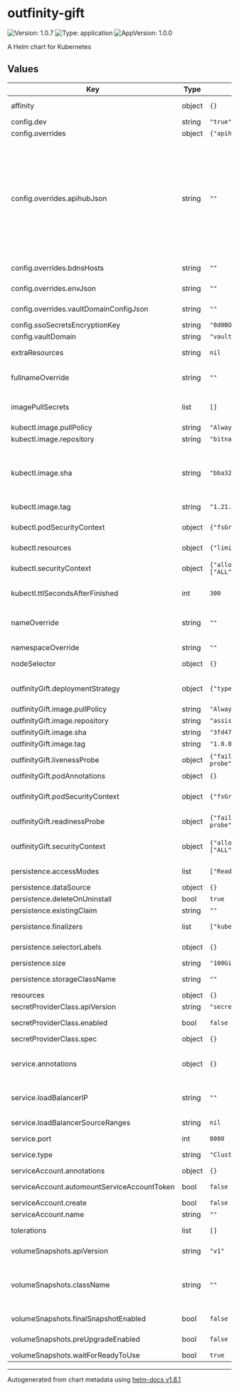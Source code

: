 # outfinity-gift

![Version: 1.0.7](https://img.shields.io/badge/Version-1.0.7-informational?style=flat-square) ![Type: application](https://img.shields.io/badge/Type-application-informational?style=flat-square) ![AppVersion: 1.0.0](https://img.shields.io/badge/AppVersion-1.0.0-informational?style=flat-square)

A Helm chart for Kubernetes

## Values

| Key | Type | Default | Description |
|-----|------|---------|-------------|
| affinity | object | `{}` | Affinity for scheduling a pod. See [https://kubernetes.io/docs/concepts/scheduling-eviction/assign-pod-node/](https://kubernetes.io/docs/concepts/scheduling-eviction/assign-pod-node/) |
| config.dev | string | `"true"` | Enable Dev mode |
| config.overrides | object | `{"apihubJson":"","bdnsHosts":"","envJson":"","vaultDomainConfigJson":""}` | The outfinity-gift version |
| config.overrides.apihubJson | string | `""` | Option to explitly set the apihub.json instead of using the default from [https://github.com/pharmaledgerassoc/outfinity-gift/blob/v1.3.1/apihub-root/external-volume/config/apihub.json](https://github.com/pharmaledgerassoc/outfinity-gift/blob/v1.3.1/apihub-root/external-volume/config/apihub.json). Note: If secretProviderClass.enabled=true, then this value is ignored as it is used/mounted from Secret Vault. <br/>outfinity-gift-86d4f7878-jrbfw Settings: [https://docs.google.com/document/d/1mg35bb1UBUmTpL1Kt4GuZ7P0K_FMqt2Mb8B3iaDf52I/edit#heading=h.z84gh8sclah3](https://docs.google.com/document/d/1mg35bb1UBUmTpL1Kt4GuZ7P0K_FMqt2Mb8B3iaDf52I/edit#heading=h.z84gh8sclah3) <br/> For SSO (not enabled by default): <br/> 1. "enableOAuth": true <br/> 2. "serverAuthentication": true <br/> 3. For SSO via OAuth with Azure AD, replace <TODO_*> with appropriate values.    For other identity providers (IdP) (e.g. Google, Ping, 0Auth), refer to documentation.    "redirectPath" must match the redirect URL configured at IdP <br/> 4. Add these values to "skipOAuth": "/leaflet-wallet/", "/directory-summary/", "/iframe/" |
| config.overrides.bdnsHosts | string | `""` | Centrally managed and provided BDNS Hosts Config. You must set this value in a non-sandbox environment! See [templates/_configmap-bdns.tpl](templates/_configmap-bdns.tpl) for default value. |
| config.overrides.envJson | string | `""` | Option to explitly override the env.json for APIHub instead of using the predefined template. Note 1: Usually not required to override. Note 2: If secretProviderClass.enabled=true, then this value is ignored as it is used/mounted from Secret Vault. |
| config.overrides.vaultDomainConfigJson | string | `""` | Option to explicitly override the config.json used for the vaultDomain instead of using the predefined template. Note: Usually not required |
| config.ssoSecretsEncryptionKey | string | `"8d0BO3SUi1hLkuxYiw1Oo8fPRCSN/r0RknDXAYnhKro="` |  |
| config.vaultDomain | string | `"vault.my-company"` | The Vault domain, should be vault.company, e.g. vault.my-company |
| extraResources | string | `nil` | An array of extra resources that will be deployed. This is useful e.g. for custom resources like SnapshotSchedule provided by [https://github.com/backube/snapscheduler](https://github.com/backube/snapscheduler). |
| fullnameOverride | string | `""` | fullnameOverride completely replaces the generated name. From [https://stackoverflow.com/questions/63838705/what-is-the-difference-between-fullnameoverride-and-nameoverride-in-helm](https://stackoverflow.com/questions/63838705/what-is-the-difference-between-fullnameoverride-and-nameoverride-in-helm) |
| imagePullSecrets | list | `[]` | Secret(s) for pulling an container image from a private registry. Used for all images. See [https://kubernetes.io/docs/tasks/configure-pod-container/pull-image-private-registry/](https://kubernetes.io/docs/tasks/configure-pod-container/pull-image-private-registry/) |
| kubectl.image.pullPolicy | string | `"Always"` | Image Pull Policy |
| kubectl.image.repository | string | `"bitnami/kubectl"` | The repository of the container image containing kubectl |
| kubectl.image.sha | string | `"bba32da4e7d08ce099e40c573a2a5e4bdd8b34377a1453a69bbb6977a04e8825"` | sha256 digest of the image. Do not add the prefix "@sha256:" <br/> Defaults to image digest for "bitnami/kubectl:1.21.14", see [https://hub.docker.com/layers/kubectl/bitnami/kubectl/1.21.14/images/sha256-f9814e1d2f1be7f7f09addd1d877090fe457d5b66ca2dcf9a311cf1e67168590?context=explore](https://hub.docker.com/layers/kubectl/bitnami/kubectl/1.21.14/images/sha256-f9814e1d2f1be7f7f09addd1d877090fe457d5b66ca2dcf9a311cf1e67168590?context=explore) <!-- # pragma: allowlist secret --> |
| kubectl.image.tag | string | `"1.21.14"` | The Tag of the image containing kubectl. Minor Version should match to your Kubernetes Cluster Version. |
| kubectl.podSecurityContext | object | `{"fsGroup":65534,"runAsGroup":65534,"runAsUser":65534}` | Pod Security Context for the pod running kubectl. See [https://kubernetes.io/docs/tasks/configure-pod-container/security-context/#set-the-security-context-for-a-pod](https://kubernetes.io/docs/tasks/configure-pod-container/security-context/#set-the-security-context-for-a-pod) |
| kubectl.resources | object | `{"limits":{"cpu":"100m","memory":"128Mi"},"requests":{"cpu":"100m","memory":"128Mi"}}` | Resource constraints for the pre-builder and cleanup job |
| kubectl.securityContext | object | `{"allowPrivilegeEscalation":false,"capabilities":{"drop":["ALL"]},"privileged":false,"readOnlyRootFilesystem":true,"runAsGroup":65534,"runAsNonRoot":true,"runAsUser":65534}` | Security Context for the container running kubectl See [https://kubernetes.io/docs/tasks/configure-pod-container/security-context/#set-the-security-context-for-a-container](https://kubernetes.io/docs/tasks/configure-pod-container/security-context/#set-the-security-context-for-a-container) |
| kubectl.ttlSecondsAfterFinished | int | `300` | Time to keep the Job after finished in case of an error. If no error occured the Jobs will immediately by deleted. If value is not set, then 'ttlSecondsAfterFinished' will not be set. |
| nameOverride | string | `""` | nameOverride replaces the name of the chart in the Chart.yaml file, when this is used to construct Kubernetes object names. From [https://stackoverflow.com/questions/63838705/what-is-the-difference-between-fullnameoverride-and-nameoverride-in-helm](https://stackoverflow.com/questions/63838705/what-is-the-difference-between-fullnameoverride-and-nameoverride-in-helm) |
| namespaceOverride | string | `""` | Override the deployment namespace. Very useful for multi-namespace deployments in combined charts |
| nodeSelector | object | `{}` | Node Selectors in order to assign pods to certain nodes. See [https://kubernetes.io/docs/concepts/scheduling-eviction/assign-pod-node/](https://kubernetes.io/docs/concepts/scheduling-eviction/assign-pod-node/) |
| outfinityGift.deploymentStrategy | object | `{"type":"Recreate"}` | The strategy of the deployment for the runner. Defaults to type: Recreate as a PVC is bound to it. See `kubectl explain deployment.spec.strategy` for more and [https://kubernetes.io/docs/concepts/workloads/controllers/deployment/#strategy](https://kubernetes.io/docs/concepts/workloads/controllers/deployment/#strategy) |
| outfinityGift.image.pullPolicy | string | `"Always"` | Image Pull Policy for the runner |
| outfinityGift.image.repository | string | `"assistos/outfinity-gift"` | The repository of the container image for the runner <!-- # pragma: allowlist secret --> |
| outfinityGift.image.sha | string | `"3fd47eab0604c4e73d1b2eca47503dcb4c99c3d481daae5b0e8f6e24d9c05d79"` | sha256 digest of the image. Do not add the prefix "@sha256:" Default to v1.3.1 <!-- # pragma: allowlist secret --> |
| outfinityGift.image.tag | string | `"1.0.0-rc1"` | Overrides the image tag whose default is the chart appVersion. Default to v1.3.1 |
| outfinityGift.livenessProbe | object | `{"failureThreshold":5,"httpGet":{"path":"/ready-probe","port":"http"},"initialDelaySeconds":20,"periodSeconds":20,"successThreshold":1,"timeoutSeconds":3}` | Liveness probe. See [https://kubernetes.io/docs/tasks/configure-pod-container/configure-liveness-readiness-startup-probes/](https://kubernetes.io/docs/tasks/configure-pod-container/configure-liveness-readiness-startup-probes/) |
| outfinityGift.podAnnotations | object | `{}` | Annotations added to the runner pod |
| outfinityGift.podSecurityContext | object | `{"fsGroup":1000,"runAsGroup":1000,"runAsUser":1000}` | Pod Security Context for the runner. See [https://kubernetes.io/docs/tasks/configure-pod-container/security-context/#set-the-security-context-for-a-pod](https://kubernetes.io/docs/tasks/configure-pod-container/security-context/#set-the-security-context-for-a-pod) |
| outfinityGift.readinessProbe | object | `{"failureThreshold":10,"httpGet":{"path":"/ready-probe","port":"http"},"initialDelaySeconds":20,"periodSeconds":20,"successThreshold":1,"timeoutSeconds":3}` | Readiness probe. See [https://kubernetes.io/docs/tasks/configure-pod-container/configure-liveness-readiness-startup-probes/](https://kubernetes.io/docs/tasks/configure-pod-container/configure-liveness-readiness-startup-probes/) |
| outfinityGift.securityContext | object | `{"allowPrivilegeEscalation":false,"capabilities":{"drop":["ALL"]},"privileged":false,"readOnlyRootFilesystem":false,"runAsGroup":1000,"runAsNonRoot":true,"runAsUser":1000}` | Security Context for the runner container See [https://kubernetes.io/docs/tasks/configure-pod-container/security-context/#set-the-security-context-for-a-container](https://kubernetes.io/docs/tasks/configure-pod-container/security-context/#set-the-security-context-for-a-container) |
| persistence.accessModes | list | `["ReadWriteOnce"]` | AccessModes for the new PVC. See [https://kubernetes.io/docs/concepts/storage/persistent-volumes/#access-modes](https://kubernetes.io/docs/concepts/storage/persistent-volumes/#access-modes) |
| persistence.dataSource | object | `{}` | DataSource option for cloning an existing volume or creating from a snapshot for a new PVC. See [values.yaml](values.yaml) for more details. |
| persistence.deleteOnUninstall | bool | `true` | Boolean flag whether to delete the (new) PVC on uninstall or not. |
| persistence.existingClaim | string | `""` | The name of an existing PVC to use instead of creating a new one. |
| persistence.finalizers | list | `["kubernetes.io/pvc-protection"]` | Finalizers for the new PVC. See [https://kubernetes.io/docs/concepts/storage/persistent-volumes/#storage-object-in-use-protection](https://kubernetes.io/docs/concepts/storage/persistent-volumes/#storage-object-in-use-protection) |
| persistence.selectorLabels | object | `{}` | Selector Labels for the new PVC. See [https://kubernetes.io/docs/concepts/storage/persistent-volumes/#selector](https://kubernetes.io/docs/concepts/storage/persistent-volumes/#selector) |
| persistence.size | string | `"100Gi"` | Size of the volume for the new PVC |
| persistence.storageClassName | string | `""` | Name of the storage class for the new PVC. If empty or not set then storage class will not be set - which means that the default storage class will be used. |
| resources | object | `{}` | Resource constraints for the builder and runner |
| secretProviderClass.apiVersion | string | `"secrets-store.csi.x-k8s.io/v1"` | API Version of the SecretProviderClass |
| secretProviderClass.enabled | bool | `false` | Whether to use CSI Secrets Store (e.g. Azure Key Vault) instead of "traditional" Kubernetes Secret. NOTE: DO ENABLE, NOT TESTED YET! |
| secretProviderClass.spec | object | `{}` | Spec for the SecretProviderClass. Note: The orgAccountJson must be mounted as objectAlias orgAccountJson |
| service.annotations | object | `{}` | Annotations for the service. See AWS, see [https://kubernetes.io/docs/concepts/services-networking/service/#ssl-support-on-aws](https://kubernetes.io/docs/concepts/services-networking/service/#ssl-support-on-aws) For Azure, see [https://kubernetes-sigs.github.io/cloud-provider-azure/topics/loadbalancer/#loadbalancer-annotations](https://kubernetes-sigs.github.io/cloud-provider-azure/topics/loadbalancer/#loadbalancer-annotations) |
| service.loadBalancerIP | string | `""` | A static IP address for the LoadBalancer if type is LoadBalancer. Note: This only applies to certain Cloud providers like Google or [Azure](https://docs.microsoft.com/en-us/azure/aks/static-ip). [https://kubernetes.io/docs/concepts/services-networking/service/#type-loadbalancer](https://kubernetes.io/docs/concepts/services-networking/service/#type-loadbalancer). |
| service.loadBalancerSourceRanges | string | `nil` | A list of CIDR ranges to whitelist for ingress traffic to the service if type is LoadBalancer. If list is empty, Kubernetes allows traffic from 0.0.0.0/0 |
| service.port | int | `8080` | Port where the service will be exposed |
| service.type | string | `"ClusterIP"` | Either ClusterIP, NodePort or LoadBalancer for the runner See [https://kubernetes.io/docs/concepts/services-networking/service/](https://kubernetes.io/docs/concepts/services-networking/service/) |
| serviceAccount.annotations | object | `{}` | Annotations to add to the service account |
| serviceAccount.automountServiceAccountToken | bool | `false` | Whether automounting API credentials for a service account is enabled or not. See [https://docs.bridgecrew.io/docs/bc_k8s_35](https://docs.bridgecrew.io/docs/bc_k8s_35) |
| serviceAccount.create | bool | `false` | Specifies whether a service account should be created which is used by builder and runner. |
| serviceAccount.name | string | `""` | The name of the service account to use. If not set and create is true, a name is generated using the fullname template |
| tolerations | list | `[]` | Tolerations for scheduling a pod. See [https://kubernetes.io/docs/concepts/scheduling-eviction/taint-and-toleration/](https://kubernetes.io/docs/concepts/scheduling-eviction/taint-and-toleration/) |
| volumeSnapshots.apiVersion | string | `"v1"` | API Version of the "snapshot.storage.k8s.io" resource. See [https://kubernetes.io/docs/concepts/storage/volume-snapshots/](https://kubernetes.io/docs/concepts/storage/volume-snapshots/) |
| volumeSnapshots.className | string | `""` | The Volume Snapshot class name to use for the pre-upgrade and the final snapshot. It is stongly recommended to use a class with 'deletionPolicy: Retain' for the pre-upgrade and final snapshots. Otherwise you will loose the snapshot on your storage system if the Kubernetes VolumeSnapshot will be deleted (e.g. if the namespace will be deleted). See [https://kubernetes.io/docs/concepts/storage/volume-snapshot-classes/](https://kubernetes.io/docs/concepts/storage/volume-snapshot-classes/) |
| volumeSnapshots.finalSnapshotEnabled | bool | `false` | Whether to create final snapshot before delete. The name of the VolumeSnapshot will be "<helm release name>-final-<UTC timestamp YYYYMMDDHHMM>", e.g. "outfinity-gift-final-202206221213" |
| volumeSnapshots.preUpgradeEnabled | bool | `false` | Whether to create snapshots before helm upgrading or not. The name of the VolumeSnapshot will be "<helm release name>-upgrade-to-revision-<helm revision>-<UTC timestamp YYYYMMDDHHMM>", e.g. "outfinity-gift-upgrade-to-revision-19-202206221211" |
| volumeSnapshots.waitForReadyToUse | bool | `true` | Whether to wait until the VolumeSnapshot is ready to use. Note: On first snapshot this may take a while. |

----------------------------------------------
Autogenerated from chart metadata using [helm-docs v1.8.1](https://github.com/norwoodj/helm-docs/releases/v1.8.1)
